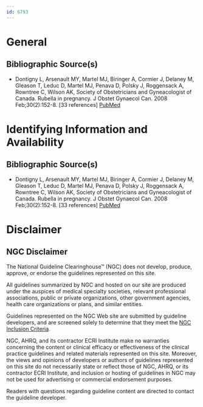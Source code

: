 ```yaml
---
id: 6793
---
```


# General

## Bibliographic Source(s)

- Dontigny L, Arsenault MY, Martel MJ, Biringer A, Cormier J, Delaney M, Gleason T, Leduc D, Martel MJ, Penava D, Polsky J, Roggensack A, Rowntree C, Wilson AK, Society of Obstetricians and Gyneacologist of Canada. Rubella in pregnancy. J Obstet Gynaecol Can. 2008 Feb;30(2):152-8. [33 references] [ PubMed ](http://www.ncbi.nlm.nih.gov/entrez/query.fcgi?cmd=Retrieve&db=pubmed&dopt=Abstract&list_uids=18254998)

# Identifying Information and Availability

## Bibliographic Source(s)

- Dontigny L, Arsenault MY, Martel MJ, Biringer A, Cormier J, Delaney M, Gleason T, Leduc D, Martel MJ, Penava D, Polsky J, Roggensack A, Rowntree C, Wilson AK, Society of Obstetricians and Gyneacologist of Canada. Rubella in pregnancy. J Obstet Gynaecol Can. 2008 Feb;30(2):152-8. [33 references] [ PubMed ](http://www.ncbi.nlm.nih.gov/entrez/query.fcgi?cmd=Retrieve&db=pubmed&dopt=Abstract&list_uids=18254998)

# Disclaimer

## NGC Disclaimer

The National Guideline Clearinghouse™ (NGC) does not develop, produce, approve, or endorse the guidelines represented on this site.

All guidelines summarized by NGC and hosted on our site are produced under the auspices of medical specialty societies, relevant professional associations, public or private organizations, other government agencies, health care organizations or plans, and similar entities.

Guidelines represented on the NGC Web site are submitted by guideline developers, and are screened solely to determine that they meet the [NGC Inclusion Criteria](/help-and-about/summaries/inclusion-criteria).

NGC, AHRQ, and its contractor ECRI Institute make no warranties concerning the content or clinical efficacy or effectiveness of the clinical practice guidelines and related materials represented on this site. Moreover, the views and opinions of developers or authors of guidelines represented on this site do not necessarily state or reflect those of NGC, AHRQ, or its contractor ECRI Institute, and inclusion or hosting of guidelines in NGC may not be used for advertising or commercial endorsement purposes.

Readers with questions regarding guideline content are directed to contact the guideline developer.

